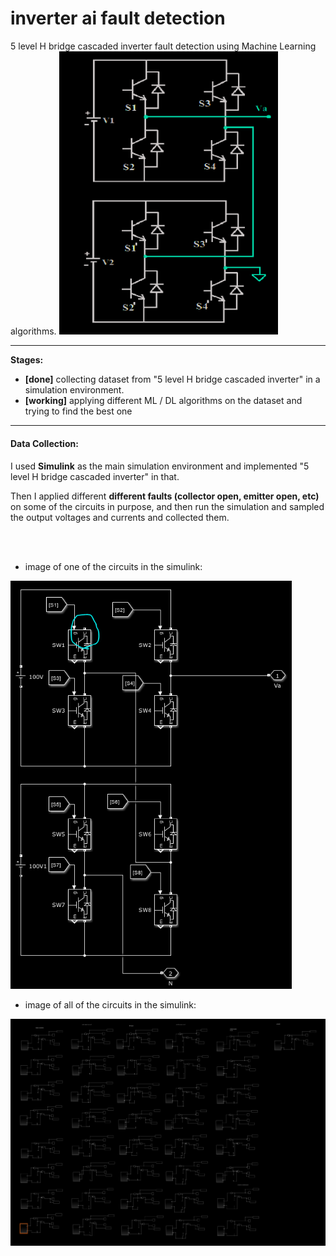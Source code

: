 # inverter ai fault detection
5 level H bridge cascaded inverter fault detection using Machine Learning algorithms.
<img src="./imgs/circuit.png" width="350px">

---
**Stages:**
- **[done]** collecting dataset from "5 level H bridge cascaded inverter" in a simulation environment.
- **[working]** applying different ML / DL algorithms on the dataset and trying to find the best one

---

#### Data Collection:
I used **Simulink** as the main simulation environment and implemented "5 level H bridge cascaded inverter" in that.

Then I applied different **different faults (collector open, emitter open, etc)** on some of the circuits in purpose, and then run the simulation and sampled the output voltages and currents and collected them.

<br/>
<br/>

- image of one of the circuits in the simulink:
<img src="./imgs/one_circuit_simulnk.png" width="450px">

<br/>

- image of all of the circuits in the simulink:
<img src="./imgs/all_circuits_simulink.png">

